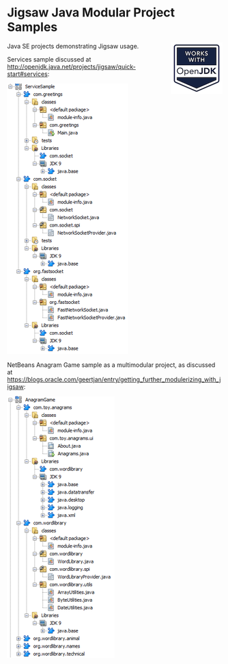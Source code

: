 # Jigsaw Java Modular Project Samples
<img align="right" width="120" height="120" src="https://github.com/geertjanw/jmn/blob/master/www/WorksWithOpenJDK1.png">

Java SE projects demonstrating Jigsaw usage.

<p>Services sample discussed at <a href="http://openjdk.java.net/projects/jigsaw/quick-start#services">http://openjdk.java.net/projects/jigsaw/quick-start#services</a>:</p>
<img src="images/servicesample.png"></img>
<p>NetBeans Anagram Game sample as a multimodular project, as discussed at <a href="https://blogs.oracle.com/geertjan/entry/getting_further_modulerizing_with_jigsaw">https://blogs.oracle.com/geertjan/entry/getting_further_modulerizing_with_jigsaw</a>:</p>
<img src="images/anagramgamesample.png"></img>
